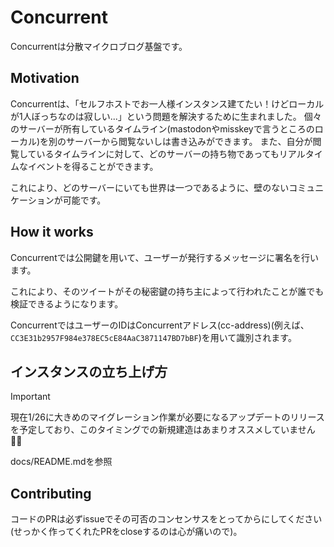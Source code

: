 # Concurrent
Concurrentは分散マイクロブログ基盤です。

## Motivation
Concurrentは、「セルフホストでお一人様インスタンス建てたい！けどローカルが1人ぼっちなのは寂しい...」という問題を解決するために生まれました。
個々のサーバーが所有しているタイムライン(mastodonやmisskeyで言うところのローカル)を別のサーバーから閲覧ないしは書き込みができます。
また、自分が閲覧しているタイムラインに対して、どのサーバーの持ち物であってもリアルタイムなイベントを得ることができます。

これにより、どのサーバーにいても世界は一つであるように、壁のないコミュニケーションが可能です。

## How it works
Concurrentでは公開鍵を用いて、ユーザーが発行するメッセージに署名を行います。

これにより、そのツイートがその秘密鍵の持ち主によって行われたことが誰でも検証できるようになります。

ConcurrentではユーザーのIDはConcurrentアドレス(cc-address)(例えば、`CC3E31b2957F984e378EC5cE84AaC3871147BD7bBF`)を用いて識別されます。

## インスタンスの立ち上げ方

> [!IMPORTANT]
> 現在1/26に大きめのマイグレーション作業が必要になるアップデートのリリースを予定しており、このタイミングでの新規建造はあまりオススメしていません🙇‍♂️

docs/README.mdを参照

## Contributing
コードのPRは必ずissueでその可否のコンセンサスをとってからにしてください(せっかく作ってくれたPRをcloseするのは心が痛いので)。


